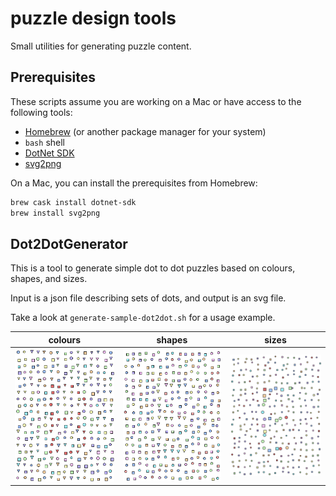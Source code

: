 # puzzle design tools

Small utilities for generating puzzle content.

## Prerequisites

These scripts assume you are working on a Mac or have access to the following tools:

- [Homebrew](https://brew.sh) (or another package manager for your system)
- `bash` shell
- [DotNet SDK](https://dotnet.microsoft.com/en-us/download)
- [svg2png](https://formulae.brew.sh/formula/svg2png)

On a Mac, you can install the prerequisites from Homebrew:

```bash
brew cask install dotnet-sdk
brew install svg2png
```

## Dot2DotGenerator

This is a tool to generate simple dot to dot puzzles based on colours, shapes, and sizes.

Input is a json file describing sets of dots, and output is an svg file.

Take a look at `generate-sample-dot2dot.sh` for a usage example.

| colours                        | shapes                         | sizes                          |
| ------------------------------ | ------------------------------ | ------------------------------ |
| ![](docs/images/dots-01-B.png) | ![](docs/images/dots-02-E.png) | ![](docs/images/dots-03-E.png) |
